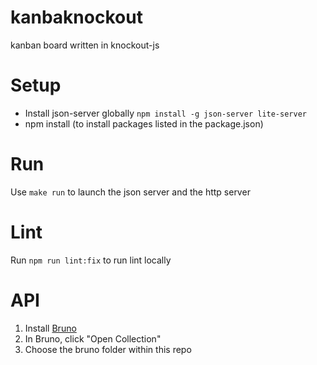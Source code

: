 # kanbaknockout
 kanban board written in knockout-js

# Setup

- Install json-server globally `npm install -g json-server lite-server`
- npm install (to install packages listed in the package.json)

# Run

Use `make run` to launch the json server and the http server

# Lint

Run `npm run lint:fix` to run lint locally

# API

1. Install [Bruno](https://www.usebruno.com/downloads)
2. In Bruno, click "Open Collection"
3. Choose the bruno folder within this repo
